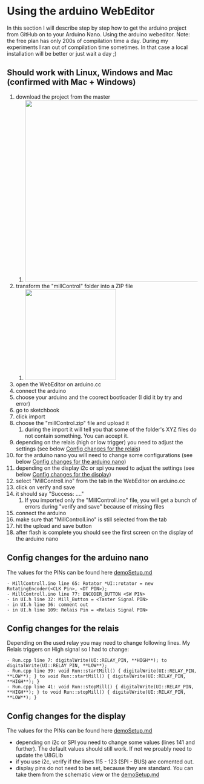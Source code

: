 # Using the arduino WebEditor
In this section I will describe step by step how to get the arduino project from GitHub on to your Arduino Nano. Using the arduino webeditor.
Note: the free plan has only 200s of compilation time a day. During my experiments I ran out of compilation time sometimes. In that case a local installation will be better or just wait a day ;)

## Should work with Linux, Windows and Mac (confirmed with Mac + Windows)

1. download the project from the master
   1. <img src="./pictures/Bildschirmfoto 2021-12-13 um 14.42.34.png" width="480">
2. transform the "millControl" folder into a ZIP file
   1. <img src="./pictures/Bildschirmfoto 2021-12-13 um 14.43.00.png" width="240">
3. open the WebEditor on arduino.cc
4. connect the arduino
5. choose your arduino and the coorect bootloader (I did it by try and error)
6. go to sketchbook
7. click import
8. choose the "millControl.zip" file and upload it
   1. during the import it will tell you that some of the folder's XYZ files do not contain something. You can accept it.
9. depending on the relais (high or low trigger) you need to adjust the settings (see below [Config changes for the relais](#config-changes-for-the-relais))
10. for the arduino nano you will need to change some configurations (see below [Config changes for the arduino nano](#config-changes-for-the-arduino-nano))
11. depending on the display i2c or spi you need to adjust the settings (see below [Config changes for the display](#config-changes-for-the-display))
12. select "MillControll.ino" from the tab in the WebEditor on arduino.cc
13. click on verify and save
14. it should say "Success: ...."
    1. If you imported only the "MillControll.ino" file, you will get a bunch of errors during "verify and save" because of missing files
15. connect the arduino
16. make sure that "MillControll.ino" is still selected from the tab
17. hit the upload and save button
18. after flash is complete you should see the first screen on the display of the arduino nano


## Config changes for the arduino nano
The values for the PINs can be found here [demoSetup.md](./demoSetup.md)
```
- MillControll.ino line 65: Rotator *UI::rotator = new RotatingEncoder(<CLK Pin>, <DT PIN>); 
- MillControll.ino line 77: ENCODER_BUTTON <SW PIN> 
- in UI.h line 32: Mill_Button = <Taster Signal PIN>
- in UI.h line 36: comment out
- in UI.h line 109: Relais Pin = <Relais Signal PIN>
```

## Config changes for the relais
Depending on the used relay you may need to change following lines. My Relais triggers on High signal so I had to change:
```
- Run.cpp line 7: digitalWrite(UI::RELAY_PIN, **HIGH**); to digitalWrite(UI::RELAY_PIN, **LOW**);
- Run.cpp line 39: void Run::startMill() { digitalWrite(UI::RELAY_PIN, **LOW**); } to void Run::startMill() { digitalWrite(UI::RELAY_PIN, **HIGH**); }
- Run.cpp line 41: void Run::stopMill() { digitalWrite(UI::RELAY_PIN, **HIGH**); } to void Run::stopMill() { digitalWrite(UI::RELAY_PIN, **LOW**); }
```

## Config changes for the display
The values for the PINs can be found here [demoSetup.md](./demoSetup.md)
- depending on i2c or SPI you need to change some values (lines 141 and further). The default values should still work. If not we proably need to update the U8GLib
- if you use i2c, verify if the lines 115 - 123 (SPI - BUS) are comented out.
- display pins do not need to be set, because they are standard. You can take them from the schematic view or the [demoSetup.md](./demoSetup.md)

